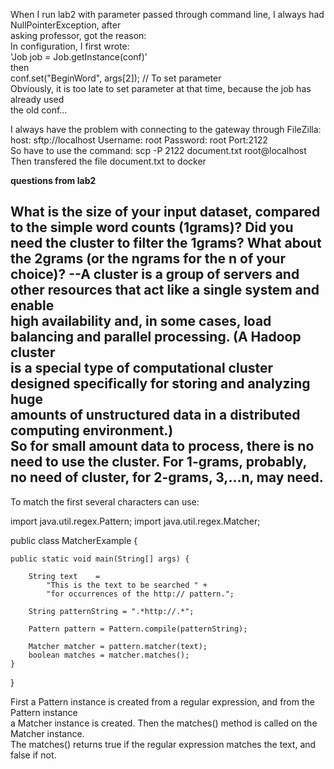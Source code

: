 When I run lab2 with parameter passed through command line, I always had NullPointerException, after  
asking professor, got the reason:  
In configuration, I first wrote:  
'Job job = Job.getInstance(conf)'   
then   
conf.set("BeginWord", args[2]); // To set parameter  
Obviously, it is too late to set parameter at that time, because the job has already used  
the old conf...  

I always have the problem with connecting to the gateway through FileZilla:  
host: sftp://localhost
Username: root  Password: root Port:2122  
So have to use the command:
scp -P 2122 document.txt root@localhost  
Then transfered the file document.txt to docker

**questions from lab2** 

What is the size of your input dataset, compared to the simple word counts (1­grams)? Did 
you need the cluster to filter the 1­grams? What about the 2­grams (or the n­grams for the n 
of your choice)?
--A cluster is a group of servers and other resources that act like a single system and enable  
high availability and, in some cases, load balancing and parallel processing. (A Hadoop cluster  
is a special type of computational cluster designed specifically for storing and analyzing huge  
amounts of unstructured data in a distributed computing environment.)  
So for small amount data to process, there is no need to use the cluster. For 1-grams, probably,  
no need of cluster, for 2-grams, 3,...n, may need.
--

To match the first several characters can use:

import java.util.regex.Pattern;
import java.util.regex.Matcher;

public class MatcherExample {

    public static void main(String[] args) {

        String text    =
            "This is the text to be searched " +
            "for occurrences of the http:// pattern.";

        String patternString = ".*http://.*";

        Pattern pattern = Pattern.compile(patternString);

        Matcher matcher = pattern.matcher(text);
        boolean matches = matcher.matches();
    }
}

First a Pattern instance is created from a regular expression, and from the Pattern instance    
a Matcher instance is created. Then the matches() method is called on the Matcher instance.   
The matches() returns true if the regular expression matches the text, and false if not. 
